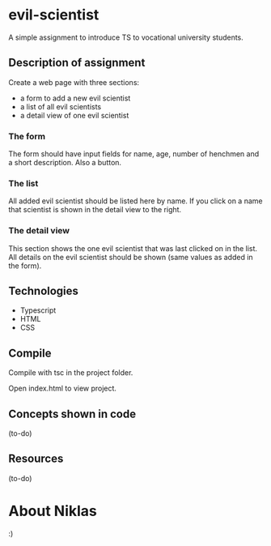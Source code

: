 # evil-scientist
A simple assignment to introduce TS to vocational university students.

## Description of assignment

Create a web page with three sections: 

* a form to add a new evil scientist
* a list of all evil scientists
* a detail view of one evil scientist

### The form
The form should have input fields for name, age, number of henchmen and a short description. Also a button.

### The list
All added evil scientist should be listed here by name. If you click on a name that scientist is shown in the detail view to the right.

### The detail view
This section shows the one evil scientist that was last clicked on in the list. All details on the evil scientist should be shown (same values as added in the form).

## Technologies

- Typescript
- HTML
- CSS

## Compile
Compile with tsc in the project folder.

Open index.html to view project.

## Concepts shown in code

(to-do)

## Resources

(to-do)

# About Niklas

:)